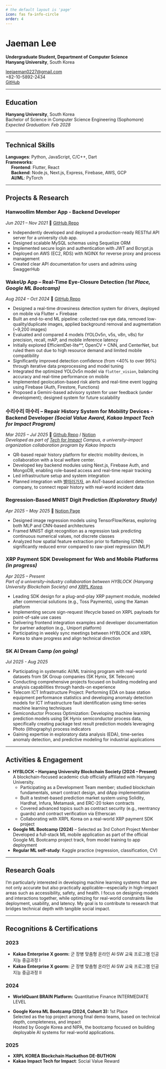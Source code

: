 ```yaml
---
# the default layout is 'page'
icon: fas fa-info-circle
order: 4
---
```


# Jaeman Lee

**Undergraduate Student, Department of Computer Science**  
**Hanyang University**, South Korea


leejaeman0227@gmail.com  
+82-10-5892-2434  
[GitHub](https://github.com/Jaemani)

---

## Education

**Hanyang University**, South Korea  
Bachelor of Science in Computer Science Engineering (Sophomore)  
_Expected Graduation: Feb 2028_

---

## Technical Skills

**Languages**: Python, JavaScript, C/C++, Dart  
**Frameworks**:  
&emsp; **Frontend**: Flutter, React  
&emsp; **Backend**: Node.js, Next.js, Express, Firebase, AWS, GCP  
&emsp; **AI/ML**: PyTorch

---

## Projects & Research

### Hanwoollim Member App - Backend Developer
_Jun 2021 – Nov 2021_ 🔗 [GitHub Repo](https://github.com/Jaemani/Hanwoollim-Server)

- Independently developed and deployed a production-ready RESTful API server for a university club app.
- Designed scalable MySQL schemas using Sequelize ORM
- Implemented secure login and authentication with JWT and Bcrypt.js
- Deployed on AWS (EC2, RDS) with NGINX for reverse proxy and process management
- Created clear API documentation for users and admins using SwaggerHub

### WakeUp App – Real-Time Eye-Closure Detection *(1st Place, Google ML Bootcamp)*
_Aug 2024 – Oct 2024_ 🔗 [GitHub Repo](https://github.com/Jaemani/wakeup_app)

- Designed a real-time drowsiness detection system for drivers, deployed on mobile via Flutter + Firebase
- Built an end-to-end ML pipeline: collected raw eye data, removed low-quality/duplicate images, applied background removal and augmentation (~9,200 images)
- Evaluated and compared 4 models (YOLOv5n, v5s, v8n, v8s) for precision, recall, mAP, and mobile inference latency
- Initially explored EfficientDet-lite**, OpenCV + CNN, and CenterNet, but ruled them out due to high resource demand and limited mobile compatibility
- Significantly improved detection confidence (from <40% to over 99%) through iterative data preprocessing and model tuning
- Integrated the optimized YOLOv5n model via `flutter_vision`, balancing accuracy and real-time performance on mobile
- Implemented geolocation-based risk alerts and real-time event logging using Firebase (Auth, Firestore, Functions)
- Proposed a Gemini-based advisory system for user feedback (under development); designed system for future scalability

### 수리수리 마수리 – Repair History System for Mobility Devices - Backend Developer *(Social Value Award, Kakao Impact Tech for Impact Program)*
_Mar 2025 – Jul 2025_ 🔗 [Github Repo](https://github.com/techforimpact-archive/TFI_CAMPUS_HANYANG_25Spring_Soori-soori) / [Notion](https://jaeman-hyu.notion.site/1c4ec4b6449b80bca4f2d6413eb7e8ef?pvs=4)  
*Developed as part of [Tech for Impact](https://techforimpact.io/) Campus, a university–impact organization collaboration program by Kakao Impacts*  

- QR-based repair history platform for electric mobility devices, in collaboration with a local welfare center.
- Developed key backend modules using Next.js, Firebase Auth, and MongoDB, enabling role-based access and real-time repair tracking
- Led infrastructure setup and system integration
- Planned integration with [별따러가자](https://starpickers.imweb.me/), an AIoT-based accident detection company, to connect repair history with real-world incident data

### Regression-Based MNIST Digit Prediction *(Exploratory Study)*
_Apr 2025 – May 2025_ 🔗 [Notion Page](https://jaeman.notion.site/MNIST-via-Regression-1e95d7580ec180abaee4e429b7bb93bf?pvs=73)

- Designed image regression models using TensorFlow/Keras, exploring both MLP and CNN-based architectures
- Framed MNIST digit recognition as a regression task predicting continuous numerical values, not discrete classes
- Analyzed how spatial feature extraction prior to flattening (CNN) significantly reduced error compared to raw-pixel regression (MLP)

### XRP Payment SDK Development for Web and Mobile Platforms *(in progress)*  
_Apr 2025 – Present_  
*Part of a university–industry collaboration between HYBLOCK (Hanyang University Blockchain Society) and [XRPL Korea](https://www.xrplkorea.org/).*  

- Leading SDK design for a plug-and-play XRP payment module, modeled after commercial solutions (e.g., Toss Payments), using the Xaman platform
- Implementing secure sign-request lifecycle based on XRPL payloads for point-of-sale use cases
- Delivering frontend integration examples and developer documentation for partner adoption (e.g., Uniport platform)
- Participating in weekly sync meetings between HYBLOCK and XRPL Korea to share progress and align technical direction

### SK AI Dream Camp *(on going)*
_Jul 2025 - Aug 2025_

- Participating in systematic AI/ML training program with real-world datasets from SK Group companies (SK Hynix, SK Telecom)
- Conducting comprehensive projects focused on building modeling and analysis capabilities through hands-on experience
- Telecom ICT Infrastructure Project: Performing EDA on base station equipment performance statistics and developing anomaly detection models for ICT infrastructure fault identification using time-series machine learning techniques
- Semiconductor Process Optimization: Developing machine learning prediction models using SK Hynix semiconductor process data, specifically creating package test result prediction models leveraging Photo (lithography) process indicators
- Gaining expertise in exploratory data analysis (EDA), time-series anomaly detection, and predictive modeling for industrial applications

---

## Activities & Engagement
- **HYBLOCK – Hanyang University Blockchain Society (2024 – Present)**  
A blockchain-focused academic club officially affiliated with Hanyang University.  
  - Participating as a Development Team member; studied blockchain fundamentals, smart contract design, and dApp implementation  
  - Built a testnet-based prediction market system using Solidity, Hardhat, Infura, Metamask, and ERC-20 token contracts  
  - Covered advanced topics such as contract security (e.g., reentrancy guards) and contract verification via Etherscan  
  - Collaborating with XRPL Korea on a real-world XRP payment SDK project
- **Google ML Bootcamp (2024)** – Selected as 3rd Cohort Project Member
Developed a full-stack ML mobile application as part of the official Google ML Bootcamp project track, from model training to app deployment 
- **Regular ML self-study**: Kaggle practice (regression, classification, CV)

---

## Research Goals

I’m particularly interested in developing machine learning systems that are not only accurate but also practically applicable—especially in high-impact areas such as accessibility, safety, and health.
I focus on designing models and interactions together, while optimizing for real-world constraints like deployment, usability, and latency.
My goal is to contribute to research that bridges technical depth with tangible social impact.

---

## Recognitions & Certifications

### 2023

- **Kakao Enterprise X goorm:** 군 장병 맞춤형 온라인 AI·SW 교육 프로그램 인공지능 중급과정 I
- **Kakao Enterprise X goorm:** 군 장병 맞춤형 온라인 AI·SW 교육 프로그램 인공지능 중급과정 II

### 2024  

- **WorldQuant BRAIN Platform:** Quantitative Finance INTERMEDIATE LEVEL

- **Google Korea ML Bootcamp (2024, Cohort 3):** 1st Place  
Selected as the top project among final demo teams, based on technical depth, completeness, and impact  
Hosted by Google Korea and NIPA, the bootcamp focused on building deployable AI systems for real-world applications.

### 2025  

- **XRPL KOREA Blockchain Hackathon DE-BUTHON**
- **Kakao Impact Tech for Impact**: Social Value Reward
